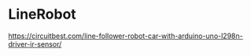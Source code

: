 # LineRobot

https://circuitbest.com/line-follower-robot-car-with-arduino-uno-l298n-driver-ir-sensor/
